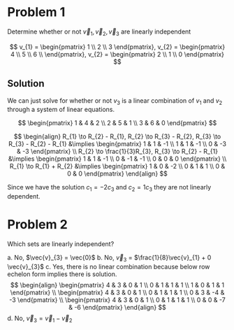 # Problem 1

Determine whether or not $\vec{v}_{1}, \vec{v}_{2}, \vec{v}_{3}$ are linearly independent

$$
v_{1} = \begin{pmatrix}
1 \\
2 \\
3
\end{pmatrix}, v_{2} = \begin{pmatrix}
4 \\
5 \\
6 \\
\end{pmatrix}, v_{2} = \begin{pmatrix}
2 \\
1 \\
0
\end{pmatrix}
$$

## Solution

We can just solve for whether or not $v_{3}$ is a linear combination of $v_{1}$ and $v_{2}$ through a system of linear equations.

$$
\begin{pmatrix}
1 & 4 & 2 \\
2 & 5 & 1 \\
3 & 6 & 0
\end{pmatrix}  
$$

$$
\begin{align}
R_{1} \to R_{2} - R_{1}, R_{2} \to R_{3} - R_{2}, R_{3} \to R_{3} - R_{2} - R_{1} &\implies \begin{pmatrix}
1 & 1 & -1 \\
1 & 1 & -1 \\
0 & -3 & -3
\end{pmatrix} \\
R_{2} \to \frac{1}{3}R_{3}, R_{3} \to R_{2} - R_{1} &\implies \begin{pmatrix}
1 & 1 & -1 \\
0 & -1 & -1 \\
0 & 0 & 0
\end{pmatrix} \\
R_{1} \to R_{1} + R_{2} &\implies \begin{pmatrix}
1 & 0 & -2 \\
0 & 1 & 1 \\
0 & 0 & 0
\end{pmatrix}
\end{align}
$$

Since we have the solution $c_{1} = -2c_{3}$ and $c_{2} = 1 c_{3}$ they are not linearly dependent. 

# Problem 2

Which sets are linearly independent?

a. No, $\vec{v}_{3} = \vec{0}$
b. No, $\vec{v}_{3}$ = $\frac{1}{8}\vec{v}_{1} + 0 \vec{v}_{3}$
c. Yes, there is no linear combination because below row echelon form implies there is solution.
$$
\begin{align}
\begin{pmatrix}
4 & 3 & 0 & 1 \\
0 & 1 & 1 & 1 \\
1 & 0 & 1 & 1
\end{pmatrix} \\
\begin{pmatrix}
4 & 3 & 0 & 1 \\
0 & 1 & 1 & 1 \\
0 & 3 & -4 & -3
\end{pmatrix} \\
\begin{pmatrix}
4 & 3 & 0 & 1 \\
0 & 1 & 1 & 1 \\
0 & 0 & -7 & -6
\end{pmatrix}
\end{align}
$$
d. No, $\vec{v}_{3} = \vec{v}_{1} - \vec{v}_{2}$